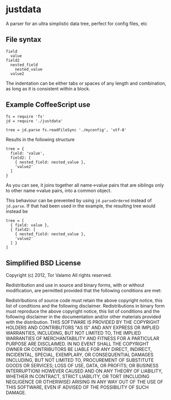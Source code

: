 justdata
========

A parser for an ultra simplistic data tree, perfect for config files, etc

File syntax
-----------

    field
      value
    field2 
      nested_field
        nested_value
      value2

The indentation can be either tabs or spaces of any length and combination, as long as it is consistent within a block.

Example CoffeeScript use
------------------------

    fs = require 'fs'
    jd = require './justdata'
    
    tree = jd.parse fs.readFileSync './myconfig', 'utf-8'

Results in the following structure

    tree = {
      field: 'value',
      field2: [
        { nested_field: nested_value },
        'value2'
      ]
    }

As you can see, it joins together all name->value pairs that are siblings only to other name->value pairs, into a common object.

This behaviour can be prevented by using `jd.parseOrdered` instead of `jd.parse`. If that had been used in the example, the resulting tree would instead be

    tree = [
      { field: value },
      { field2: [
        { nested_field: nested_value },
        'value2'
      ] }
    ]

Simplified BSD License
----------------------

Copyright (c) 2012, Tor Valamo All rights reserved.

Redistribution and use in source and binary forms, with or without modification, are permitted provided that the following conditions are met:

Redistributions of source code must retain the above copyright notice, this list of conditions and the following disclaimer.
Redistributions in binary form must reproduce the above copyright notice, this list of conditions and the following disclaimer in the documentation and/or other materials provided with the distribution.
THIS SOFTWARE IS PROVIDED BY THE COPYRIGHT HOLDERS AND CONTRIBUTORS "AS IS" AND ANY EXPRESS OR IMPLIED WARRANTIES, INCLUDING, BUT NOT LIMITED TO, THE IMPLIED WARRANTIES OF MERCHANTABILITY AND FITNESS FOR A PARTICULAR PURPOSE ARE DISCLAIMED. IN NO EVENT SHALL THE COPYRIGHT OWNER OR CONTRIBUTORS BE LIABLE FOR ANY DIRECT, INDIRECT, INCIDENTAL, SPECIAL, EXEMPLARY, OR CONSEQUENTIAL DAMAGES (INCLUDING, BUT NOT LIMITED TO, PROCUREMENT OF SUBSTITUTE GOODS OR SERVICES; LOSS OF USE, DATA, OR PROFITS; OR BUSINESS INTERRUPTION) HOWEVER CAUSED AND ON ANY THEORY OF LIABILITY, WHETHER IN CONTRACT, STRICT LIABILITY, OR TORT (INCLUDING NEGLIGENCE OR OTHERWISE) ARISING IN ANY WAY OUT OF THE USE OF THIS SOFTWARE, EVEN IF ADVISED OF THE POSSIBILITY OF SUCH DAMAGE.
